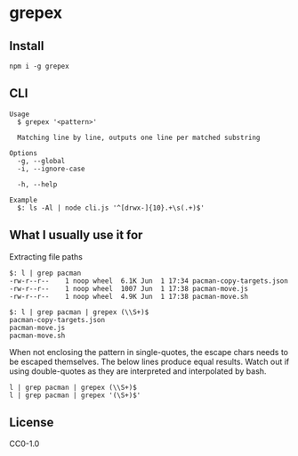 # grepex

## Install

    npm i -g grepex

## CLI

    Usage
      $ grepex '<pattern>'

      Matching line by line, outputs one line per matched substring

    Options
      -g, --global
      -i, --ignore-case

      -h, --help

    Example
      $: ls -Al | node cli.js '^[drwx-]{10}.+\s(.+)$'

## What I usually use it for

Extracting file paths

    $: l | grep pacman
    -rw-r--r--    1 noop wheel  6.1K Jun  1 17:34 pacman-copy-targets.json
    -rw-r--r--    1 noop wheel  1007 Jun  1 17:38 pacman-move.js
    -rw-r--r--    1 noop wheel  4.9K Jun  1 17:38 pacman-move.sh

    $: l | grep pacman | grepex (\\S+)$
    pacman-copy-targets.json
    pacman-move.js
    pacman-move.sh

When not enclosing the pattern in single-quotes, the escape chars needs to
be escaped themselves. The below lines produce equal results. Watch out if
using double-quotes as they are interpreted and interpolated by bash.

    l | grep pacman | grepex (\\S+)$
    l | grep pacman | grepex '(\S+)$'

## License

CC0-1.0
